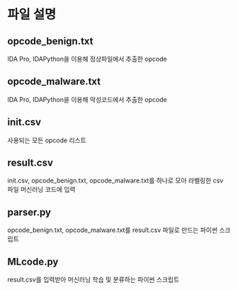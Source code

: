 # 파일 설명

## opcode_benign.txt
IDA Pro, IDAPython을 이용해 정상파일에서 추출한 opcode

## opcode_malware.txt
IDA Pro, IDAPython을 이용해 악성코드에서 추출한 opcode

## init.csv
사용되는 모든 opcode 리스트

## result.csv
init.csv, opcode_benign.txt, opcode_malware.txt를 하나로 모아 라벨링한 csv 파일
머신러닝 코드에 입력

## parser.py
opcode_benign.txt, opcode_malware.txt를 result.csv 파일로 만드는 파이썬 스크립트

## MLcode.py
result.csv를 입력받아 머신러닝 학습 및 분류하는 파이썬 스크립트
